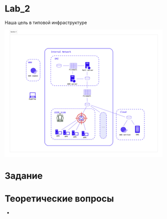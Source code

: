 # Lab_2

Наша цель в типовой инфраструктуре

![Alt text](<Section 1 (2).png>)

# Задание

# Теоретические вопросы

- 
